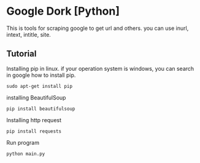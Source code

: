 # Google Dork [Python]
This is tools for scraping google to get url and others. you can use inurl, intext, intitle, site.

## Tutorial
Installing pip in linux. if your operation system is windows, you can search in google how to install pip.
```
sudo apt-get install pip
```
installing BeautifulSoup
```
pip install beautifulsoup
```
Installing http request
```
pip install requests
```
Run program
```
python main.py
```

